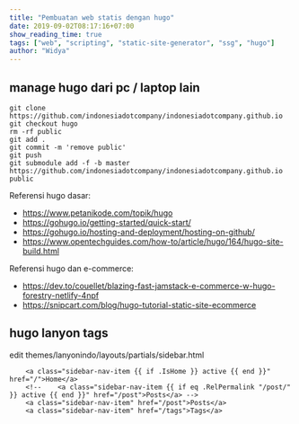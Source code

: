 ```yaml
---
title: "Pembuatan web statis dengan hugo"
date: 2019-09-02T08:17:16+07:00
show_reading_time: true
tags: ["web", "scripting", "static-site-generator", "ssg", "hugo"]
author: "Widya"
---
```


## manage hugo dari pc / laptop lain
```
git clone https://github.com/indonesiadotcompany/indonesiadotcompany.github.io
git checkout hugo
rm -rf public
git add .
git commit -m 'remove public'
git push
git submodule add -f -b master https://github.com/indonesiadotcompany/indonesiadotcompany.github.io public
```

Referensi hugo dasar:

* https://www.petanikode.com/topik/hugo
* https://gohugo.io/getting-started/quick-start/
* https://gohugo.io/hosting-and-deployment/hosting-on-github/
* https://www.opentechguides.com/how-to/article/hugo/164/hugo-site-build.html

Referensi hugo dan e-commerce:

* https://dev.to/couellet/blazing-fast-jamstack-e-commerce-w-hugo-forestry-netlify-4npf
* https://snipcart.com/blog/hugo-tutorial-static-site-ecommerce

## hugo lanyon tags

edit themes/lanyonindo/layouts/partials/sidebar.html 
```
    <a class="sidebar-nav-item {{ if .IsHome }} active {{ end }}" href="/">Home</a>
    <!--    <a class="sidebar-nav-item {{ if eq .RelPermalink "/post/" }} active {{ end }}" href="/post">Posts</a> -->
    <a class="sidebar-nav-item" href="/post">Posts</a>
    <a class="sidebar-nav-item" href="/tags">Tags</a>
```

